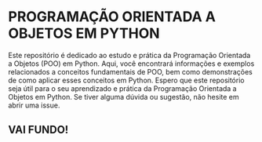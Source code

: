 # PROGRAMAÇÃO ORIENTADA A OBJETOS EM PYTHON
Este repositório é dedicado ao estudo e prática da Programação Orientada a Objetos (POO) em Python. Aqui, você encontrará informações e exemplos relacionados a conceitos fundamentais de POO, bem como demonstrações de como aplicar esses conceitos em Python.
Espero que este repositório seja útil para o seu aprendizado e prática da Programação Orientada a Objetos em Python. Se tiver alguma dúvida ou sugestão, não hesite em abrir uma issue.

## VAI FUNDO!
